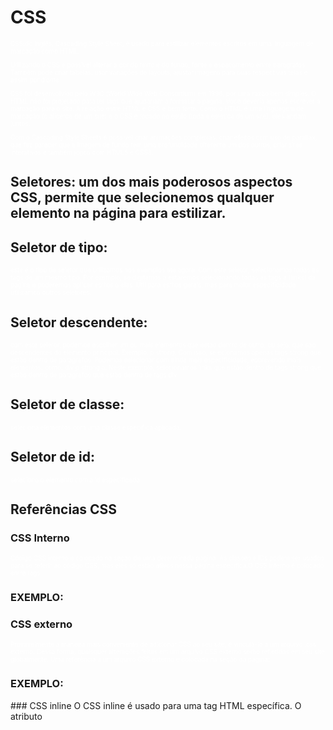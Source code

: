 # CSS
CSS:do Inglês, Cascading Style Sheet, é usado para estilizar elementos escritos em uma linguagem de marcação como HTML.

Utilizando o CSS é possível alterar a cor do texto e do fundo, fonte e espaçamento entre parágrafos. Também pode criar tabelas, usar variações de layouts, ajustar imagens para suas respectivas telas e assim por diante.

CSS foi desenvolvido pelo W3C (World Wide Web Consortium) em 1996, por uma razão bem simples. O HTML não foi projetado para ter tags que ajudariam a formatar a página. Você deveria apenas escrever a marcação para o site.
A relação entre HTML e CSS é bem forte. Como o HTML é uma linguagem de marcação (o alicerce de um site) e o CSS é focado no estilo (toda a estética de um site), eles andam juntos.

Com o Cascading Style Sheets é possível criar animações complexas, criar efeitos com uso de parallax, que faz parecer que a imagem de fundo tem uma profundidade diferente um dos outros, criar sites interativos e também jogos com HTML5 e CSS3.

## Seletores:  um dos mais poderosos aspectos CSS, permite que selecionemos qualquer elemento na página para estilizar.
## Seletor de tipo:
este é o tipo de seletor que utilizamos nos exemplos até agora. Com este seletor, selecionamos todas as tags de um mesmo tipo. Por exemplo, se digitamos a estaremos selecionando todas as tags a (links) da página e poderemos aplicar estilos a elas. Útil para estilos gerais, mas para maior especificidade utilizamos outros seletores.
## Seletor descendente: 
com este seletor, podemos escolher um ou mais elementos que estão dentro de outro, ou seja, que são descendentes do elemento principal. Exemplo: p strong. Com isso, selecionamos apenas tags strong que estão dentro de parágrafos. Podemos selecionar com ainda mais especificidade, escrevendo mais elementos, como: div p strong a. Neste exemplo, selecionamos links que estão dentro de tags strong que estão dentro de parágrafos que estão dentro de tags div.
## Seletor de classe: 
seleciona elementos com uma classe específica aplicada.
## Seletor de id: 
seleciona o elemento com a id especificada.
## Referências CSS
### CSS Interno
Código CSS interno é colocado na seção <head> de uma determinada página. As classes e IDs podem ser usados para se referir ao código CSS, mas eles só estão ativos nessa página específica.O CSS interno é colocado entre tags <style></style>. 
  ### EXEMPLO:
  <head>
<style type="text/css">
p {color:white; font-size: 10px;}
.center {display: block; margin: 0 auto;}
#button-go, #button-back {border: solid 1px black;}
</style>
</head>
  
### CSS externo
Provavelmente a maneira mais conveniente de adicionar CSS ao seu site, é vinculá-lo a um arquivo .css externo. Dessa forma, quaisquer alterações feitas em um arquivo CSS externo serão refletidas em seu site globalmente. Uma referência a um arquivo CSS externo é colocada na seção <head> da página:
  ### EXEMPLO:
  <head>
<link rel="stylesheet" type="text/css" href="style.css" />
</head>
### CSS inline
  O CSS inline é usado para uma tag HTML específica. O atributo <style> é usado para formatar uma tag HTML específica.
  ### EXEMPLO:
  <!DOCTYPE html>
<html>
<body style="background-color:black;">

<h1 style="color:white;padding:30px;">Hostinger Tutorials</h1>
<p style="color:white;">Something usefull here.</p>

</body>
</html>
  
  
